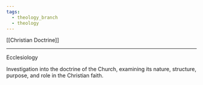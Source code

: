 ```yaml
---
tags:
  - theology_branch
  - theology
---
```

[[Christian Doctrine]] <br>

---

Ecclesiology

Investigation into the doctrine of the Church, examining its nature, structure, purpose, and role in the Christian faith.